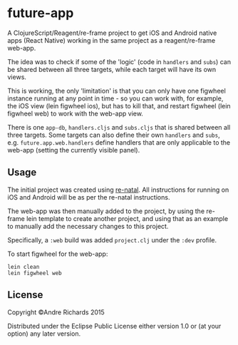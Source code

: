 # future-app

A ClojureScript/Reagent/re-frame project to get iOS and Android native apps (React Native) working in the same project as a reagent/re-frame web-app.

The idea was to check if some of the 'logic' (code in `handlers` and `subs`) can be shared between all three targets, while each target will have its own views.

This is working, the only 'limitation' is that you can only have one figwheel instance running at any point in time - so you can work with, for example, the iOS view (lein figwheel ios), but has to kill that, and restart figwheel (lein figwheel web) to work with the web-app view.

There is one `app-db`, `handlers.cljs` and `subs.cljs` that is shared between all three targets. Some targets can also define their own `handlers` and `subs`, e.g. `future.app.web.handlers` define handlers that are only applicable to the web-app (setting the currently visible panel).

## Usage

The initial project was created using [re-natal](https://www.npmjs.com/package/re-natal).
All instructions for running on iOS and Android will be as per the re-natal instructions.

The web-app was then manually added to the project, by using the re-frame lein template to create another project, and using that as an example to manually add the necessary changes to this project.

Specifically, a `:web` build was added `project.clj` under the `:dev` profile.

To start figwheel for the web-app:

```
lein clean
lein figwheel web
```
## License

Copyright ©Andre Richards 2015

Distributed under the Eclipse Public License either version 1.0 or (at
your option) any later version.
